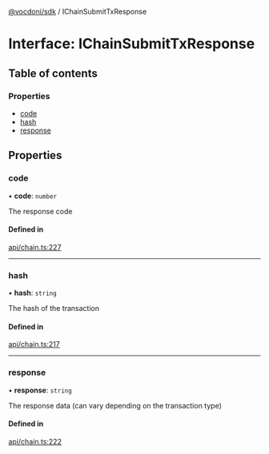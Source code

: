 [@vocdoni/sdk](/sdk) / IChainSubmitTxResponse

# Interface: IChainSubmitTxResponse

## Table of contents

### Properties

- [code](IChainSubmitTxResponse#code)
- [hash](IChainSubmitTxResponse#hash)
- [response](IChainSubmitTxResponse#response)

## Properties

### code

• **code**: `number`

The response code

#### Defined in

[api/chain.ts:227](https://github.com/vocdoni/vocdoni-sdk/blob/66360b95227306027699be0e80826ca7975027a0/src/api/chain.ts#L227)

___

### hash

• **hash**: `string`

The hash of the transaction

#### Defined in

[api/chain.ts:217](https://github.com/vocdoni/vocdoni-sdk/blob/66360b95227306027699be0e80826ca7975027a0/src/api/chain.ts#L217)

___

### response

• **response**: `string`

The response data (can vary depending on the transaction type)

#### Defined in

[api/chain.ts:222](https://github.com/vocdoni/vocdoni-sdk/blob/66360b95227306027699be0e80826ca7975027a0/src/api/chain.ts#L222)
